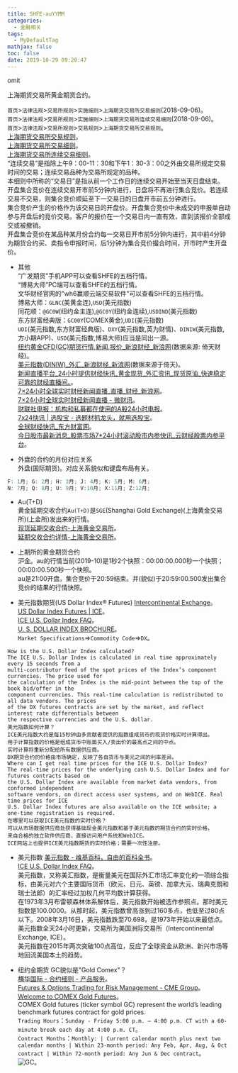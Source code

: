 ```yaml
---
title: SHFE-auYYMM
categories:
  - 金融相关
tags:
  - MyDefaultTag
mathjax: false
toc: false
date: 2019-10-29 09:20:47
---
```

omit
<!--more-->

上海期货交易所黄金期货合约。  

`首页`>`法律法规`>`交易所规则`>`实施细则`>`上海期货交易所交易细则`(2018-09-06)。  
`首页`>`法律法规`>`交易所规则`>`实施细则`>`上海期货交易所连续交易细则`(2018-09-06)。  
`首页`>`法律法规`>`交易所规则`>`交易规则`>`上海期货交易所交易规则`。  
[上海期货交易所交易规则](http://www.shfe.com.cn/regulation/regulation/regulation/)。  
[上海期货交易所交易细则](http://www.shfe.com.cn/regulation/regulation/Implementingrules/911331302.html)。  
[上海期货交易所连续交易细则](http://www.shfe.com.cn/regulation/regulation/Implementingrules/911331303.html)。  
“连续交易”是指除上午9：00-11：30和下午1：30-3：00之外由交易所规定交易时间的交易；连续交易品种为交易所规定的品种。  
本细则中所称的“交易日”是指从前一个工作日的连续交易开始至当天日盘结束。  
开盘集合竞价在连续交易开市前5分钟内进行，日盘将不再进行集合竞价。若连续交易不交易，则集合竞价顺延至下一交易日的日盘开市前五分钟进行。  
集合竞价产生的价格作为该交易日的开盘价。开盘集合竞价中未成交的申报单自动参与开盘后的竞价交易。客户的报价在一个交易日内一直有效，直到该报价全部成交或被撤销。  
开盘集合竞价在某品种某月份合约每一交易日开市前5分钟内进行，其中前4分钟为期货合约买、卖指令申报时间，后1分钟为集合竞价撮合时间，开市时产生开盘价。  

* 其他  
“广发期货”手机APP可以查看SHFE的五档行情。  
“博易大师”PC端可以查看SHFE的五档行情。  
文华财经官网的"wh6赢顺云端交易软件"可以查看SHFE的五档行情。  
博易大师：`GLNC`(美黄金连),`USD`(美元指数)  
同花顺：`@GC0W`(纽约金主连),`@GC0Y`(纽约金连续),`USDIND`(美元指数)  
东方财富经典版：`GC00Y`(COMEX黄金),`UDI`(美元指数)  
`UDI`(美元指数,东方财富经典版)、`DXY`(美元指数,英为财情)、`DINIW`(美元指数,方小期APP)、`USD`(美元指数,博易大师)应当是同出一源。  
[纽约黄金CFD(GC)期货行情,新闻,报价_新浪财经_新浪网](https://finance.sina.com.cn/futures/quotes/GC.shtml)(数据来源: 倚天财经)。  
[美元指数(DINIW)_外汇_新浪财经_新浪网](https://finance.sina.com.cn/money/forex/hq/DINIW.shtml)(数据来源于倚天)。  
[新闻直播平台_24小时提供财经快讯_黄金现货_外汇资讯_现货原油_快速稳定可靠的财经直播间。](http://live.gold678.com)。  
[7×24小时全球实时财经新闻直播_直播_财经_新浪网](http://finance.sina.com.cn/7x24/)。  
[7×24小时全球实时财经新闻直播 - 微财讯](http://www.weicaixun.com.cn/live/)。  
[财联社电报：机构和私募都在使用的A股24小时电报](https://www.cls.cn)。  
[7x24快讯 | 选股宝 - 选题材抓龙头，就用选股宝](https://xuangubao.cn/live)。  
[全球财经快讯_东方财富网](https://kuaixun.eastmoney.com)。  
[今日股市最新消息_股票市场7*24小时滚动股市内参快讯_云财经股票内参平台](https://www.yuncaijing.com/insider/main.html)。  

* 外盘的合约的月份对应关系  
外盘(国际期货)。对应关系貌似和键盘布局有关。  
```c++
F: 1月; G: 2月; H: 3月; J: 4月; K: 5月; M: 6月;
N: 7月; Q: 8月; U: 9月; V:10月; X:11月; Z:12月;
```

* Au(T+D)  
黄金延期交收合约`Au(T+D)`是`SGE`(Shanghai Gold Exchange)(上海黄金交易所)(上金所)发出来的行情。  
[现货延期交收合约-上海黄金交易所](https://www.sge.com.cn/cpfw/yqjy)。  
[延期交收合约详情-上海黄金交易所](https://www.sge.com.cn/cpfw/yqjyxq?pro_id=793740150630875136&parent_cplx=0&cplx=9)。  

* 上期所的黄金期货合约  
沪金。au的行情当前(2019-10)是1秒2个快照：00:00:00.000秒一个快照；00:00:00.500秒一个快照。  
au是21:00开盘。集合竞价于20:59结束。并(貌似)于20:59:00.500发出集合竞价的结果的行情快照。  

* 美元指数期货(US Dollar Index® Futures)
[Intercontinental Exchange](https://www.intercontinentalexchange.com/)。  
[US Dollar Index Futures | ICE](https://www.theice.com/products/194/US-Dollar-Index-Futures)。  
[ICE U.S. Dollar Index FAQ](https://www.theice.com/publicdocs/futures_us/ICE_Dollar_Index_FAQ.pdf)。  
[U. S. DOLLAR INDEX BROCHURE](https://www.theice.com/publicdocs/ICE_USDX_Brochure.pdf)。  
`Market Specifications`=>`Commodity Code`=>`DX`。  
```
How is the U.S. Dollar Index calculated?
The ICE U.S. Dollar Index is calculated in real time approximately every 15 seconds from a
multi-contributor feed of the spot prices of the Index’s component currencies. The price used for
the calculation of the Index is the mid-point between the top of the book bid/offer in the
component currencies. This real-time calculation is redistributed to all data vendors. The prices
of the DX futures contracts are set by the market, and reflect interest rate differentials between
the respective currencies and the U.S. dollar.
美元指数如何计算？
ICE美元指数大约是每15秒钟由多贡献者提供的指数组成货币的现货价格实时计算得出。
用于计算指数的价格是组成货币中账面买入/卖出价的最高点之间的中点。
实时计算将重新分配给所有数据供应商。
DX期货合约的价格由市场确定，反映了各自货币与美元之间的利率差异。
Where can I get real time prices for the ICE U.S. Dollar Index?
The real-time prices for the underlying cash U.S. Dollar Index and for futures contracts based on
the U.S. Dollar Index are available from market data vendors, from conformed independent
software vendors, on direct access user systems, and on WebICE. Real time prices for ICE
U.S. Dollar Index futures are also available on the ICE website; a one-time registration is required.
在哪里可以获取ICE美元指数的实时价格？
可以从市场数据供应商处获得基础现金美元指数和基于美元指数的期货合约的实时价格，
来自合格的独立软件供应商，直接访问用户系统和WebICE。
ICE网站上也提供ICE美元指数期货的实时价格；需要一次性注册。
```

* 美元指数
[美元指数 - 维基百科，自由的百科全书](https://zh.wikipedia.org/zh-hans/美元指数)。  
[ICE U.S. Dollar Index FAQ](https://www.theice.com/publicdocs/futures_us/ICE_Dollar_Index_FAQ.pdf)。  
美元指数，又称美汇指数，是衡量美元在国际外汇市场汇率变化的一项综合指标，由美元对六个主要国际货币（欧元、日元、英镑、加拿大元、瑞典克朗和瑞士法郎）的汇率经过加权几何平均数计算获得。  
在1973年3月布雷顿森林体系解体后，美元指数开始被选作参照点。那时美元指数是100.0000。从那时起，美元指数曾高涨到过160多点，也低至过80点以下。2008年3月16日，美元指数跌至70.698，是1973年开始以来最低点。美元指数全天24小时更新，交易所为美国洲际交易所（Intercontinental Exchange, ICE）。  
美元指数在2015年两次突破100点高位，反应了全球资金从欧洲、新兴市场等地回流美国本土的趋势。  

* 纽约金期货
GC貌似是"Gold Comex"？  
[横华国际 - 合约细则 - 产品服务](https://www.henghua.hk/subpage/productservice/futuresbusiness/contract-details.html)。  
[Futures & Options Trading for Risk Management - CME Group](https://www.cmegroup.com/)。  
[Welcome to COMEX Gold Futures](https://www.cmegroup.com/trading/why-futures/welcome-to-comex-gold-futures.html)。  
COMEX Gold futures (ticker symbol GC) represent the world’s leading benchmark futures contract for gold prices.  
`Trading Hours`：`Sunday - Friday 5:00 p.m. – 4:00 p.m. CT with a 60-minute break each day at 4:00 p.m. CT`。  
`Contract Months`：`Monthly: | Current calendar month plus next two calendar months | Within 23-month period: Any Feb, Apr, Aug, & Oct contract | Within 72-month period: Any Jun & Dec contract`。  
![GC](GC.png)。  

